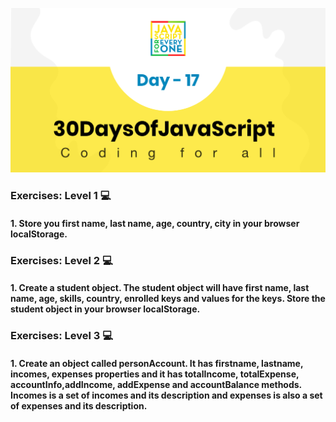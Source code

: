 
![day_1_1](https://github.com/Asabeneh/30-Days-Of-JavaScript/raw/master/images/banners/day_1_17.png)
### Exercises: Level 1 💻
#### 1. Store you first name, last name, age, country, city in your browser localStorage.
 

### Exercises: Level 2 💻
#### 1. Create a student object. The student object will have first name, last name, age, skills, country, enrolled keys and values for the keys. Store the student object in your browser localStorage.


### Exercises: Level 3 💻
#### 1. Create an object called personAccount. It has firstname, lastname, incomes, expenses properties and it has totalIncome, totalExpense, accountInfo,addIncome, addExpense and accountBalance methods. Incomes is a set of incomes and its description and expenses is also a set of expenses and its description.